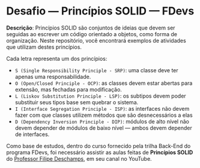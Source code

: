 # Desafio — Princípios SOLID — FDevs

**Descrição**: Princípios SOLID são conjuntos de ideias que devem ser seguidas ao escrever um código orientado a objetos, como forma de organização. Neste repositório, você encontrará exemplos de atividades que utilizam destes princípios. <br>

Cada letra representa um dos princípios:
- `S (Single Responsibility Principle - SRP)`: uma classe deve ter apenas uma responsabilidade.
- `O (Open/Closed Principle - OCP)`: as classes devem estar abertas para extensão, mas fechadas para modificação.
- `L (Liskov Substitution Principle - LSP)`: os subtipos devem poder substituir seus tipos base sem quebrar o sistema.
- `I (Interface Segregation Principle - ISP)`: as interfaces não devem fazer com que classes utilizem métodos que são desnecessários a elas
- `D (Dependency Inversion Principle - DIP)`: módulos de alto nível não devem depender de módulos de baixo nível — ambos devem depender de interfaces. <br>

Como base de estudos, dentro do curso fornecido pela trilha Back-End do programa FDevs, foi necessário assistir as aulas feitas de **Princípios SOLID** do [Professor Filipe Deschamps](https://www.youtube.com/@FilipeDeschamps), em seu canal no YouTube.


